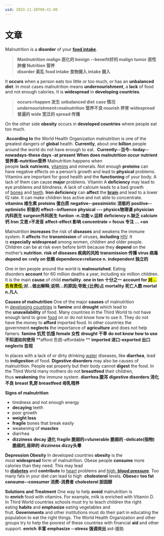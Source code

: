 ```yaml
---
uid: 2023-11-20T08:41:00
---
```

# 文章
Malnutrition is a **disorder** of your [**food intake**](https://www.english-online.at/health_medicine/nutrition/nutrition-how-the-body-uses-food.htm). 
> **Manlnutrition malign 恶化的 benign --benefit好的 malign tumor 恶性肿瘤 Nutrition 营养**  
> **disorder 紊乱**
> **food intake 食物摄入 intake 摄入**

It **occurs** when a person eats too little or too much, or has an **unbalanced diet**. In most cases malnutrition means **undernourishment**, a **lack** of food and not enough calories. It is **widespread** in **developing countries**.
> **occurs=happen 发生**
> **unbalanced diet**
> **case 情况**
> **undernourishment=malnutrition 营养不良 nourish 养育**
> **widespread 普遍的 wide 宽泛的 spread 传播**

 On the other side **obesity** occurs in **developed countries** where people eat too much.
 
  **According to** the World Health Organization malnutrition is one of the greatest dangers of **global** health. **Currently**, about one **billion** people around the world do not have enough to eat.
  **Currently--当今--today--nowadays-these days -at present**
 **When does malnutrition occur**
 **nutrient营养素-nutrition营养**
Malnutrition happens when people **lack** **nutrients**, [vitamins](https://www.english-online.at/health_medicine/vitamins/vitamins%20and%20vitamin-supplements.htm) and minerals. Not enough **proteins** can have negative effects on a person’s growth and lead to **physical** problems. Vitamins are important for good health and the **functioning** of your body. A lack of them can cause **major** problems. Vitamin A **deficiency** may lead to eye problems and blindness. A lack of calcium leads to a bad growth of [bones](https://www.english-online.at/biology/bones/human-bones.htm) and [teeth](https://www.english-online.at/biology/teeth/human-teeth.htm). **Iron deficiency** can **affect** the [**brain**](https://www.english-online.at/biology/human-brain/parts-and-functions-of-the-brain.htm) and lead to a lower IQ rate. It can make children less active and not able to concentrate.
**vitamins 维生素**
**proteins 蛋白质**
**negative--pessimistic 消极的**
**positive--optimistic 积极的**
**effect--influence**
**physical --- physics物理课**
**physician 内科医生 surgeon外科医生**
**funtion -n.功能 v.运转**
**deficiency n.缺乏**
**calcium 钙**
**Iron 艾恩 r不发音**
**affect-effect 影响**
**concentrate = focus   专注  ... +on**

Malnutrition **increases** the risk of **diseases** and weakens the immune system. It **affects** the **transmission** of viruses, **including** [HIV](https://www.english-online.at/health_medicine/aids/growth-causes-of-aids.htm). It is **especially** **widespread** among women, children and older people. Children can be at risk even before birth because they **depend** on the mother’s **nutrition**.
**risk of diseases 疾病的风险**
**transmission 传播  virus 病毒**
**depend on =rely on 依赖 dependence=reliance n.**
**independent 独立的**

One in ten people around the world is **malnourished**. Eating disorders **account** for 60 million deaths a year, including six million children. It is the main **cause** of child **mortality**.
**one in ten 十分之一**
**account for <span style="background:#f9fd04">对...负有责任</span>;对...做出解释;说明...的原因;导致;(比例)占**
**mortality 死亡人数 mortal n.凡人**

**Causes of malnutrition**
One of the major **causes** of malnutrition in [developing countries](https://www.english-online.at/geography/developing-countries/characteristics-of-developing-countries.htm) is **famine** and **drought** which lead to the **unavailability** of food. Many countries in the Third World to not have enough land to grow [food](https://www.english-online.at/health_medicine/nutrition/nutrition-how-the-body-uses-food.htm) on or do not know how to use it. They do not have the money to **afford** imported food. In other countries the government **neglects** the importance of **agriculture** and does not help famers.
**famine 饥荒 饥饿 female 女性**
**drought 干旱**
**do not know how to use 不知道如何使用**
**afford 负担-affordable **
**imported 进口-exported 出口**
**neglects 忽视**

In places with a lack of or dirty drinking [water](https://www.english-online.at/geography/water/water-cycle-treatment.htm) diseases, like **diarrhea**, lead to **indigestion** of food.
**Digestive disorders** may also be causes of malnutrition. People eat properly but their body cannot **digest** the food. In the Third World many mothers do not **breastfeed** their children, thus **weakening** the immune system.
**diarrhea 腹泻**
**digestive disorders 消化不良**
**breast 乳房 breastfeed 母乳喂养**

 **Signs of malnutrition**
- tiredness and not enough energy
- **decaying** teeth
- poor growth
- **weight loss**
- **fragile** bones that break easily
- weakening of **muscles**
- diarrhea
- **dizziness**
**decay 退化**
**fragile 脆弱的=vlunerable 脆弱的 -delicate(指物) 脆弱的,易碎的**
**dizziness dizzy头晕**


 **Depression Obesity**
In developed countries **obesity** is the most **widespread** form of malnutrition. Obese people **consume** more calories than they need. This may lead to [**diabetes**](https://www.english-online.at/health_medicine/diabetes-causes-syptoms-treatment/diabetes.htm) and **contribute** to [heart](https://www.english-online.at/biology/human-heart/heart-and-diseases.htm) problems and [high **blood pressure**](https://www.english-online.at/health_medicine/high-blood-pressure/high-blood-pressure-silent-killer.htm). Too many fats in your diet can lead to high  **cholesterol** levels.
**Obese= too fat**
**consume--consumer 消费-消费者**
**cholesterol 胆固醇**

**Solutions and Treatment**
One way to help **avoid** malnutrition is to **enrich** food with vitamins. For example, milk is enriched with Vitamin D. In Third World countries schools must try to teach children the right eating **habits** and **emphasize** eating vegetables and fruit. **Governments** and other institutions must do their part in educating the population to eat the right things. The World Health Organization and other groups try to help the poorest of these countries with financial **aid** and other support.
**enrich 丰富**
**emphasize --stress 强调突出**
aid-援助
